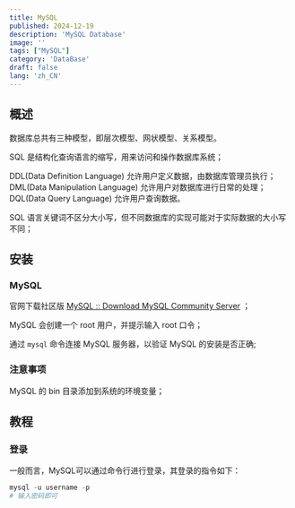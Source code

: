 ```yaml
---
title: MySQL
published: 2024-12-19
description: 'MySQL Database'
image: ''
tags: ["MySQL"]
category: 'DataBase'
draft: false 
lang: 'zh_CN'
---
```


## 概述

数据库总共有三种模型，即层次模型、网状模型、关系模型。

SQL 是结构化查询语言的缩写，用来访问和操作数据库系统；

DDL(Data Definition Language) 允许用户定义数据，由数据库管理员执行；DML(Data Manipulation Language) 允许用户对数据库进行日常的处理；DQL(Data Query Language) 允许用户查询数据。

SQL 语言关键词不区分大小写，但不同数据库的实现可能对于实际数据的大小写不同；

## 安装

### MySQL

官网下载社区版 [MySQL :: Download MySQL Community Server](https://dev.mysql.com/downloads/mysql/) ；

MySQL 会创建一个 root 用户，并提示输入 root 口令；

通过 `mysql` 命令连接 MySQL 服务器，以验证 MySQL 的安装是否正确;

### 注意事项

MySQL 的 bin 目录添加到系统的环境变量；

## 教程

### 登录

一般而言，MySQL可以通过命令行进行登录，其登录的指令如下：

```powershell
mysql -u username -p
# 输入密码即可
```
